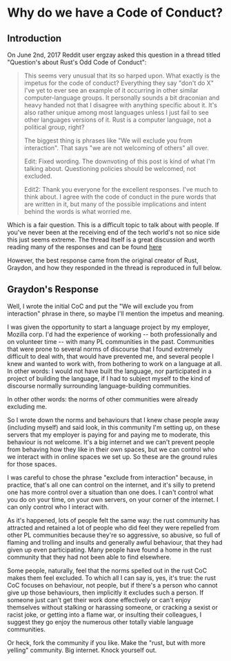 # Why do we have a Code of Conduct?

## Introduction
On June 2nd, 2017 Reddit user ergzay asked this question in a thread titled
"Question's about Rust's Odd Code of Conduct":

> This seems very unusual that its so harped upon. What exactly is the impetus for the code of
> conduct? Everything they say "don't do X" I've yet to ever see an example of it occurring in other
> similar computer-language groups. It personally sounds a bit draconian and heavy handed not that I
> disagree with anything specific about it. It's also rather unique among most languages unless I
> just fail to see other languages versions of it. Rust is a computer language, not a political
> group, right?
>
> The biggest thing is phrases like "We will exclude you from interaction". That says "we are not
> welcoming of others" all over.
>
> Edit: Fixed wording. The downvoting of this post is kind of what I'm talking about. Questioning
> policies should be welcomed, not excluded.
>
> Edit2: Thank you everyone for the excellent responses. I've much to think about. I agree with the
> code of conduct in the pure words that are written in it, but many of the possible implications and
> intent behind the words is what worried me.

Which is a fair question. This is a difficult topic to talk about with people. If you've never been
at the receiving end of the tech world's not so nice side this just seems extreme. The thread itself
is a great discussion and worth reading many of the responses and can be found
[here](https://www.reddit.com/r/rust/comments/6ewjt5/question_about_rusts_odd_code_of_conduct/)

However, the best response came from the original creator of Rust, Graydon, and how they responded
in the thread is reproduced in full below.

## Graydon's Response

Well, I wrote the initial CoC and put the "We will exclude you from interaction" phrase in there, so
maybe I'll mention the impetus and meaning.

I was given the opportunity to start a language project by my employer, Mozilla corp. I'd had the
experience of working -- both professionally and on volunteer time -- with many PL communities in
the past. Communities that were prone to several norms of discourse that I found extremely difficult
to deal with, that would have prevented me, and several people I knew and wanted to work with, from
bothering to work on a language at all. In other words: I would not have built the language, nor
participated in a project of building the language, if I had to subject myself to the kind of
discourse normally surrounding language-building communities.

In other other words: the norms of other communities were already excluding me.

So I wrote down the norms and behaviours that I knew chase people away (including myself) and said
look, in this community I'm setting up, on these servers that my employer is paying for and paying
me to moderate, this behaviour is not welcome. It's a big internet and we can't prevent people from
behaving how they like in their own spaces, but we can control who we interact with in online spaces
we set up. So these are the ground rules for those spaces.

I was careful to chose the phrase "exclude from interaction" because, in practice, that's all one
can control on the internet, and it's silly to pretend one has more control over a situation than
one does. I can't control what you do on your time, on your own servers, on your corner of the
internet. I can only control who I interact with.

As it's happened, lots of people felt the same way: the rust community has attracted and retained a
lot of people who did feel they were repelled from other PL communities because they're so
aggressive, so abusive, so full of flaming and trolling and insults and generally awful behaviour,
that they had given up even participating. Many people have found a home in the rust community that
they had not been able to find elsewhere.

Some people, naturally, feel that the norms spelled out in the rust CoC makes them feel excluded. To
which all I can say is, yes, it's true: the rust CoC focuses on behaviour, not people, but if
there's a person who cannot give up those behaviours, then implicitly it excludes such a person. If
someone just can't get their work done effectively or can't enjoy themselves without stalking or
harassing someone, or cracking a sexist or racist joke, or getting into a flame war, or insulting
their colleagues, I suggest they go enjoy the numerous other totally viable language communities.

Or heck, fork the community if you like. Make the "rust, but with more yelling" community. Big
internet. Knock yourself out.

